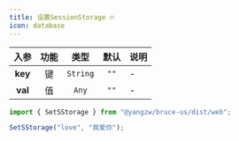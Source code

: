 ```yaml
---
title: 设置SessionStorage 🔥
icon: database
---
```


入参|功能|类型|默认|说明
:-:|:-:|:-:|:-:|-
**key**|键|`String`|`""`|-
**val**|值|`Any`|`""`|-

```js
import { SetSStorage } from "@yangzw/bruce-us/dist/web";

SetSStorage("love", "我爱你");
```
